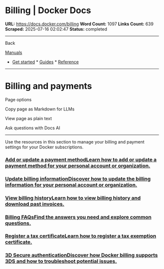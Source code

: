 # Billing | Docker Docs

**URL:** https://docs.docker.com/billing
**Word Count:** 1097
**Links Count:** 639
**Scraped:** 2025-07-16 02:02:47
**Status:** completed

---

Back

[Manuals](https://docs.docker.com/manuals/)

  * [Get started](https://docs.docker.com/get-started/)   * [Guides](https://docs.docker.com/guides/)   * [Reference](https://docs.docker.com/reference/)

* * *

# Billing and payments

Page options

Copy page as Markdown for LLMs

View page as plain text

Ask questions with Docs AI

* * *

Use the resources in this section to manage your billing and payment settings for your Docker subscriptions.

### [Add or update a payment methodLearn how to add or update a payment method for your personal account or organization.](https://docs.docker.com/billing/payment-method/)

### [Update billing informationDiscover how to update the billing information for your personal account or organization.](https://docs.docker.com/billing/details/)

### [View billing historyLearn how to view billing history and download past invoices.](https://docs.docker.com/billing/history/)

### [Billing FAQsFind the answers you need and explore common questions.](https://docs.docker.com/billing/faqs/)

### [Register a tax certificateLearn how to register a tax exemption certificate.](https://docs.docker.com/billing/tax-certificate/)

### [3D Secure authenticationDiscover how Docker billing supports 3DS and how to troubleshoot potential issues.](https://docs.docker.com/billing/3d-secure/)